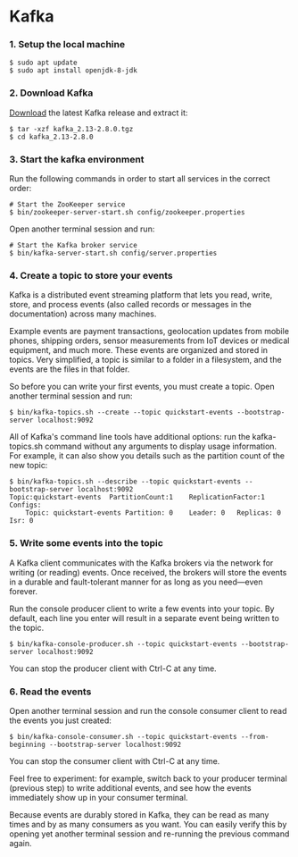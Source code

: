 # Kafka

### 1. Setup the local machine
```
$ sudo apt update
$ sudo apt install openjdk-8-jdk
```

### 2. Download Kafka
[Download](https://www.apache.org/dyn/closer.cgi?path=/kafka/2.8.0/kafka_2.13-2.8.0.tgz) the latest Kafka release and extract it: 
```
$ tar -xzf kafka_2.13-2.8.0.tgz
$ cd kafka_2.13-2.8.0
```

### 3. Start the kafka environment
Run the following commands in order to start all services in the correct order: 
```
# Start the ZooKeeper service
$ bin/zookeeper-server-start.sh config/zookeeper.properties
```
Open another terminal session and run: 
```
# Start the Kafka broker service
$ bin/kafka-server-start.sh config/server.properties
```

### 4. Create a topic to store your events
 Kafka is a distributed event streaming platform that lets you read, write, store, and process events (also called records or messages in the documentation) across many machines.

Example events are payment transactions, geolocation updates from mobile phones, shipping orders, sensor measurements from IoT devices or medical equipment, and much more. These events are organized and stored in topics. Very simplified, a topic is similar to a folder in a filesystem, and the events are the files in that folder.

So before you can write your first events, you must create a topic. Open another terminal session and run: 
```
$ bin/kafka-topics.sh --create --topic quickstart-events --bootstrap-server localhost:9092
```

All of Kafka's command line tools have additional options: run the kafka-topics.sh command without any arguments to display usage information. For example, it can also show you details such as the partition count of the new topic: 

```
$ bin/kafka-topics.sh --describe --topic quickstart-events --bootstrap-server localhost:9092
Topic:quickstart-events  PartitionCount:1    ReplicationFactor:1 Configs:
    Topic: quickstart-events Partition: 0    Leader: 0   Replicas: 0 Isr: 0
```

### 5. Write some events into the topic
 A Kafka client communicates with the Kafka brokers via the network for writing (or reading) events. Once received, the brokers will store the events in a durable and fault-tolerant manner for as long as you need—even forever.

Run the console producer client to write a few events into your topic. By default, each line you enter will result in a separate event being written to the topic.

```
$ bin/kafka-console-producer.sh --topic quickstart-events --bootstrap-server localhost:9092
```
You can stop the producer client with Ctrl-C at any time. 

### 6. Read the events
Open another terminal session and run the console consumer client to read the events you just created:
```
$ bin/kafka-console-consumer.sh --topic quickstart-events --from-beginning --bootstrap-server localhost:9092
```
You can stop the consumer client with Ctrl-C at any time.

Feel free to experiment: for example, switch back to your producer terminal (previous step) to write additional events, and see how the events immediately show up in your consumer terminal.

Because events are durably stored in Kafka, they can be read as many times and by as many consumers as you want. You can easily verify this by opening yet another terminal session and re-running the previous command again.